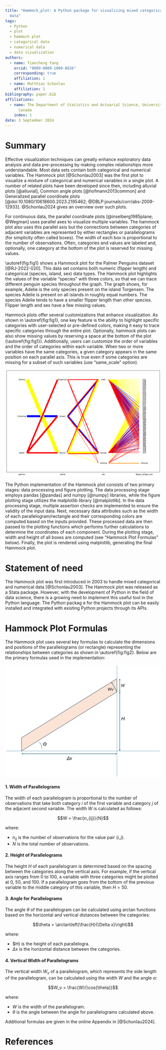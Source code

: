 ```yaml
---
title: "Hammock_plot: A Python package for visualizing mixed categorical/numerical
  data"
tags:
  - Python
  - plot
  - hammock plot
  - categorical data
  - numerical data
  - data visualization
authors:
  - name: Tiancheng Yang
    orcid: "0009-0009-1009-8826"
    corresponding: true
    affiliation: 1
  - name: Matthias Schonlau
    affiliation: 1
bibliography: paper.bib
affiliations:
  - name: The Department of Statistics and Actuarial Science, University of Waterloo,
      Canada
    index: 1
date: 3 September 2024
---
```


# Summary

Effective visualization techniques can greatly enhance exploratory data analysis and data pre-processing by making complex relationships more understandable. Most data sets contain both categorical and numerical variables. The Hammock plot [@Schonlau2003] was the first plot to visualize a mixture of categorical and numerical variables in a single plot. A number of related plots have been developed since then, including alluvial plots [@alluvial], Common angle plots [@hofmann2013common] and Generalized parallel coordinate plots [@doi:10.1080/10618600.2023.2195462; @DBLP:journals/corr/abs-2009-12933]. @Schonlau2024 gives an overview over such plots.

For continuous data, the parallel coordinate plots [@inselberg1985plane; @Wegman] uses parallel axes to visualize multiple variables. The hammock plot also uses this parallel axis but the connections between categories of adjacent variables are represented by either rectangles or parallelograms (for simplicity often called boxes). The width of each box is proportional to the number of observations.  Often, categories and values are labeled and, optionally, one category at the bottom of the plot is reserved for missing values. 

\autoref{fig:fig1} shows a Hammock plot for the Palmer Penguins dataset [@RJ-2022-020]. This data set contains both numeric (flipper length) and categorical (species, island, sex) data types. The Hammock plot highlights the values of the variable “species” with three colors, so that we can trace different penguin species throughout the graph.  The graph shows, for example, Adelie is the only species present on the island Torgensen. The species Adelie is present on all islands in roughly equal numbers. The species Adelie tends to have a smaller flipper length than other species. Flipper length and sex have a few missing values.  

Hammock plots offer several customizations that enhance visualization. As shown in \autoref{fig:fig1}, one key feature is the ability to highlight specific categories with user-selected or pre-defined colors, making it easy to trace specific categories through the entire plot. Optionally, hammock plots can also show missing values by reserving a space at the bottom of the plot (\autoref{fig:fig1}).  Additionally, users can customize the order of variables and the order of categories within each variable.  When two or more variables have the same categories, a given category appears in the same position on each parallel axis.  This is true even if some categories are missing for a subset of such variables (use “same_scale” option). 

![A Hammock plot of the Palmer Penguins Dataset. \label{fig:fig1}](image/figure1.png)



The Python implementation of the Hammock plot consists of two primary stages: data processing and figure plotting. The data processing stage employs pandas [@pandas] and numpy [@numpy] libraries, while the figure plotting stage utilizes the matplotlib library [@matplotlib]. In the data processing stage, multiple assertion checks are implemented to ensure the validity of the input data. Next, necessary data attributes such as the width of each parallelogram/rectangle and their corresponding colors are computed based on the inputs provided. These processed data are then passed to the plotting functions which performs further calculations to determine the coordinates of each component. During the plotting stage, width and height of all boxes are computed (see “Hammock Plot Formulas” below). Finally, the plot is rendered using matplotlib, generating the final Hammock plot.

# Statement of need

The Hammock plot was first introduced in 2003 to handle mixed categorical and numerical data [@Schonlau2003]. The Hammock plot was released as a Stata package. However, with the development of Python in the field of data science, there is a growing need to implement this useful tool in the Python language. The Python packag e for the Hammock plot can be easily installed and integrated with existing Python projects through its APIs.


# Hammock Plot Formulas

The Hammock plot uses several key formulas to calculate the dimensions and positions of the parallelograms (or rectangle) representing the relationships between categories as shown in \autoref{fig:fig2}. Below are the primary formulas used in the implementation:

![A parallelogram with the notation used in the formulas. The parallelogram connects two adjacent variables. Specifically, the parallelogram connects category i of the left variable to category j of the right variable. \label{fig:fig2}](image/figure2.png)

#### 1. Width of Parallelograms

The width of each parallelogram is proportional to the number of observations that take both category $i$ of the first variable and category $j$ of the adjacent second variable.  The width $W$ is calculated as follows:

$$W = \frac{n_{ij}}{N}$$

where:
- $n_{ij}$ is the number of observations for the value pair $(i, j)$.
- $N$ is the total number of observations.

#### 2. Height of Parallelograms

The height $H$ of each parallelogram is determined based on the spacing between the categories along the vertical axis. For example, if the vertical axis ranges from 0 to 100, a variable with three categories might be plotted at 0, 50, and 100. If a parallelogram goes from the bottom of the previous variable to the middle category of this variable, then $H = 50$.


#### 3. Angle for Parallelograms

The angle $\theta$ of the parallelogram can be calculated using arctan functions based on the horizontal and vertical distances between the categories:

$$\theta = \arctan\left(\frac{H}{\Delta x}\right)$$

where:
- $H\) is the height of each parallelogra.
- $\Delta x$ is the horizontal distance between the categories.

#### 4. Vertical Width of Parallelograms

The vertical width $W_v$ of a parallelogram, which represents the side length of the parallelogram, can be calculated using the width $W$ and the angle $\alpha$:

$$W_v = \frac{W}{\cos(\theta)}$$

where:
- $W$ is the width of the parallelogram.
- $\theta$ is the angle between the angle for parallelograms calculated above.

Additional formulas are given in the online Appendix in [@Schonlau2024].


# References
